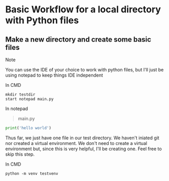 # Basic Workflow for a local directory with Python files

## Make a new directory and create some basic files

> [!NOTE]
> You can use the IDE of your choice to work with python files, but I'll just be using notepad to keep things IDE independent

In CMD

```console
mkdir testdir
start notepad main.py
```

In notepad

> main.py

```python
print('hello world')
```

Thus far, we just have one file in our test directory. We haven't iniated git nor created a virtual environment. 
We don't need to create a virtual environment but, since this is very helpful, I'll be creating one. Feel free to skip this step.

In CMD

```console
python -m venv testvenv
```
